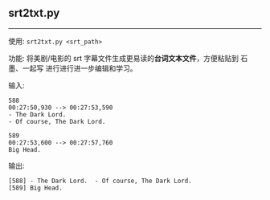 ## srt2txt.py

---

使用: `srt2txt.py <srt_path>`

功能: 将美剧/电影的 srt 字幕文件生成更易读的**台词文本文件**，方便粘贴到 石墨、一起写 进行进行进一步编辑和学习。

输入:

	588
	00:27:50,930 --> 00:27:53,590
	- The Dark Lord.
	- Of course, The Dark Lord.

	589
	00:27:53,600 --> 00:27:57,760
	Big Head.

输出:

	[588] - The Dark Lord.  - Of course, The Dark Lord.
	[589] Big Head.
